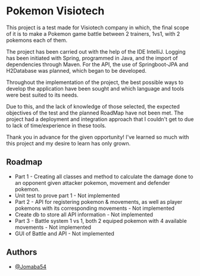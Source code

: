 
# Pokemon Visiotech

This project is a test made for Visiotech company in which, the final scope of it is to make a Pokemon game battle between 2 trainers, 1vs1, with 2 pokemons each of them.

The project has been carried out with the help of the IDE IntelliJ. Logging has been initiated with Spring, programmed in Java, and the import of dependencies through Maven. For the API, the use of Springboot-JPA and H2Database was planned, which began to be developed.

Throughout the implementation of the project, the best possible ways to develop the application have been sought and which language and tools were best suited to its needs.

Due to this, and the lack of knowledge of those selected, the expected objectives of the test and the planned RoadMap have not been met. The project had a deployment and integration approach that I couldn't get to due to lack of time/experience in these tools.

Thank you in advance for the given opportunity! I've learned so much with this project and my desire to learn has only grown.


## Roadmap

- Part 1 - Creating all classes and method to calculate the damage done to an opponent given attacker pokemon, movement and defender pokemon.
- Unit test to prove part 1 - Not implemented
- Part 2 - API for registering pokemon & movements, as well as player pokemons with its corresponding movements - Not implemented
- Create db to store all API information - Not implemented
- Part 3 - Battle system 1 vs 1, both 2 equiped pokemon with 4 available movements - Not implemented
- GUI of Battle and API - Not implemented


## Authors

- [@Jomaba54](https://www.github.com/Jomaba54)

